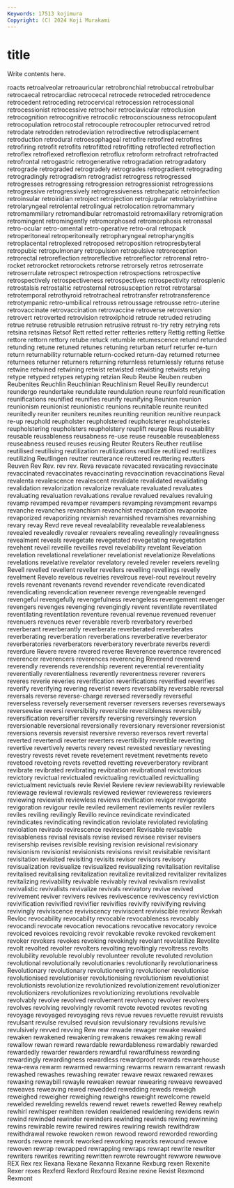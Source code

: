 ```yaml
---
Keywords: 17513 kojimura
Copyright: (C) 2024 Koji Murakami
---
```


# title

Write contents here.



roacts retroalveolar retroauricular retrobronchial retrobuccal retrobulbar retrocaecal retrocardiac retrocecal
retrocede retroceded retrocedence retrocedent retroceding retrocervical retrocession retrocessional retrocessionist retrocessive
retrochoir retroclavicular retroclusion retrocognition retrocognitive retrocolic retroconsciousness retrocopulant retrocopulation retrocostal
retrocouple retrocoupler retrocurved retrod retrodate retrodden retrodeviation retrodirective retrodisplacement retroduction
retrodural retroesophageal retrofire retrofired retrofires retrofiring retrofit retrofits retrofitted retrofitting
retroflected retroflection retroflex retroflexed retroflexion retroflux retroform retrofract retrofracted retrofrontal
retrogastric retrogenerative retrogradation retrogradatory retrograde retrograded retrogradely retrogrades retrogradient retrograding
retrogradingly retrogradism retrogradist retrogress retrogressed retrogresses retrogressing retrogression retrogressionist retrogressions
retrogressive retrogressively retrogressiveness retrohepatic retroinfection retroinsular retroiridian retroject retrojection retrojugular
retrolabyrinthine retrolaryngeal retrolental retrolingual retrolocation retromammary retromammillary retromandibular retromastoid retromaxillary
retromigration retromingent retromingently retromorphosed retromorphosis retronasal retro-ocular retro-omental retro-operative retro-oral
retropack retroperitoneal retroperitoneally retropharyngeal retropharyngitis retroplacental retroplexed retroposed retroposition retropresbyteral
retropubic retropulmonary retropulsion retropulsive retroreception retrorectal retroreflection retroreflective retroreflector retrorenal
retro-rocket retrorocket retrorockets retrorse retrorsely retros retroserrate retroserrulate retrospect retrospection
retrospections retrospective retrospectively retrospectiveness retrospectives retrospectivity retrosplenic retrostalsis retrostaltic retrosternal
retrosusception retrot retrotarsal retrotemporal retrothyroid retrotracheal retrotransfer retrotransference retrotympanic retro-umbilical
retrouss retroussage retrousse retro-uterine retrovaccinate retrovaccination retrovaccine retroverse retroversion retrovert
retroverted retrovision retroxiphoid retrude retruded retruding retrue retruse retrusible retrusion
retrusive retrust re-try retry retrying rets retsina retsinas Retsof Rett
retted retter retteries rettery Rettig retting Rettke rettore rettorn rettory
retube retuck retumble retumescence retund retunded retunding retune retuned retunes
retuning returban returf returfer re-turn return returnability returnable return-cocked return-day
returned returnee returnees returner returners returning returnless returnlessly returns retuse
retwine retwined retwining retwist retwisted retwisting retwists retying retype retyped
retypes retyping retzian Reub Reube Reuben reuben Reubenites Reuchlin Reuchlinian
Reuchlinism Reuel Reuilly reundercut reundergo reundertake reundulate reundulation reune reunfold
reunification reunifications reunified reunifies reunify reunifying Reunion reunion reunionism reunionist
reunionistic reunions reunitable reunite reunited reunitedly reuniter reuniters reunites reuniting
reunition reunitive reunpack re-up reuphold reupholster reupholstered reupholsterer reupholsteries reupholstering
reupholsters reupholstery reuplift reurge Reus reusability reusable reusableness reusabness re-use
reuse reuseable reuseableness reuseabness reused reuses reusing Reuter Reuters Reuther
reutilise reutilised reutilising reutilization reutilizations reutilize reutilized reutilizes reutilizing Reutlingen
reutter reutterance reuttered reuttering reutters Reuven Rev Rev. rev rev.
Reva revacate revacated revacating revaccinate revaccinated revaccinates revaccinating revaccination revaccinations
Reval revalenta revalescence revalescent revalidate revalidated revalidating revalidation revalorization revalorize
revaluate revaluated revaluates revaluating revaluation revaluations revalue revalued revalues revaluing
revamp revamped revamper revampers revamping revampment revamps revanche revanches revanchism
revanchist revaporization revaporize revaporized revaporizing revarnish revarnished revarnishes revarnishing revary
revay Revd reve reveal revealability revealable revealableness revealed revealedly revealer
revealers revealing revealingly revealingness revealment reveals revegetate revegetated revegetating revegetation
revehent reveil reveille reveilles revel revelability revelant Revelation revelation revelational
revelationer revelationist revelationize Revelations revelations revelative revelator revelatory reveled reveler
revelers reveling Revell revelled revellent reveller revellers revelling revellings revelly
revelment Revelo revelous revelries revelrous revel-rout revelrout revelry revels revenant
revenants revend revender revendicate revendicated revendicating revendication reveneer revenge revengeable
revenged revengeful revengefully revengefulness revengeless revengement revenger revengers revenges revenging
revengingly revent reventilate reventilated reventilating reventilation reventure revenual revenue revenued
revenuer revenuers revenues rever reverable reverb reverbatory reverbed reverberant reverberantly
reverberate reverberated reverberates reverberating reverberation reverberations reverberative reverberator reverberatories reverberators
reverberatory reverbrate reverbs reverdi reverdure Revere revere revered reveree Reverence
reverence reverenced reverencer reverencers reverences reverencing Reverend reverend reverendly reverends
reverendship reverent reverential reverentiality reverentially reverentialness reverently reverentness reverer reverers
reveres reverie reveries reverification reverifications reverified reverifies reverify reverifying revering
reverist revers reversability reversable reversal reversals reverse reverse-charge reversed reversedly
reverseful reverseless reversely reversement reverser reversers reverses reverseways reversewise reversi
reversibility reversible reversibleness reversibly reversification reversifier reversify reversing reversingly reversion
reversionable reversional reversionally reversionary reversioner reversionist reversions reversis reversist reversive
reverso reversos revert revertal reverted revertendi reverter reverters revertibility revertible
reverting revertive revertively reverts revery revest revested revestiary revesting revestry
revests revet revete revetement revetment revetments reveto revetoed revetoing revets
revetted revetting reveverberatory revibrant revibrate revibrated revibrating revibration revibrational revictorious
revictory revictual revictualed revictualing revictualled revictualling revictualment revictuals revie Reviel
Reviere review reviewability reviewable reviewage reviewal reviewals reviewed reviewer revieweress
reviewers reviewing reviewish reviewless reviews revification revigor revigorate revigoration revigour
revile reviled revilement revilements reviler revilers reviles reviling revilingly Revillo
revince revindicate revindicated revindicates revindicating revindication reviolate reviolated reviolating reviolation
revirado revirescence revirescent Revisable revisable revisableness revisal revisals revise revised
revisee reviser revisers revisership revises revisible revising revision revisional revisionary
revisionism revisionist revisionists revisions revisit revisitable revisitant revisitation revisited revisiting
revisits revisor revisors revisory revisualization revisualize revisualized revisualizing revitalisation revitalise
revitalised revitalising revitalization revitalize revitalized revitalizer revitalizes revitalizing revivability revivable
revivably revival revivalism revivalist revivalistic revivalists revivalize revivals revivatory revive
revived revivement reviver revivers revives revivescence revivescency reviviction revivification revivified
revivifier revivifies revivify revivifying reviving revivingly reviviscence reviviscency reviviscent reviviscible
revivor Revkah Revloc revocability revocabilty revocable revocableness revocably revocandi revocate
revocation revocations revocative revocatory revoice revoiced revoices revoicing revoir revokable
revoke revoked revokement revoker revokers revokes revoking revokingly revolant revolatilize
Revolite revolt revolted revolter revolters revolting revoltingly revoltress revolts revolubility
revoluble revolubly revolunteer revolute revoluted revolution revolutional revolutionally revolutionaries revolutionarily
revolutionariness Revolutionary revolutionary revolutioneering revolutioner revolutionise revolutionised revolutioniser revolutionising revolutionism
revolutionist revolutionists revolutionize revolutionized revolutionizement revolutionizer revolutionizers revolutionizes revolutionizing revolutions
revolvable revolvably revolve revolved revolvement revolvency revolver revolvers revolves revolving
revolvingly revomit revote revoted revotes revoting revoyage revoyaged revoyaging revs
revue revues revuette revuist revuists revulsant revulse revulsed revulsion revulsionary
revulsions revulsive revulsively revved revving Rew rew rewade rewager rewake
rewaked rewaken rewakened rewakening rewakens rewakes rewaking rewall rewallow rewan
reward rewardable rewardableness rewardably rewarded rewardedly rewarder rewarders rewardful rewardfulness
rewarding rewardingly rewardingness rewardless rewardproof rewards rewarehouse rewa-rewa rewarm rewarmed
rewarming rewarms rewarn rewarrant rewash rewashed rewashes rewashing rewater rewave
rewax rewaxed rewaxes rewaxing rewaybill rewayle reweaken rewear rewearing reweave
reweaved reweaves reweaving rewed rewedded rewedding reweds reweigh reweighed reweigher
reweighing reweighs reweight rewelcome reweld rewelded rewelding rewelds rewend rewet
rewets rewetted Rewey rewhelp rewhirl rewhisper rewhiten rewiden rewidened rewidening
rewidens rewin rewind rewinded rewinder rewinders rewinding rewinds rewing rewinning
rewins rewirable rewire rewired rewires rewiring rewish rewithdraw rewithdrawal rewoke
rewoken rewon rewood reword reworded rewording rewords rewore rework reworked
reworking reworks rewound rewove rewoven rewrap rewrapped rewrapping rewraps rewrapt
rewrite rewriter rewriters rewrites rewriting rewritten rewrote rewrought rewwore rewwove
REX Rex rex Rexana Rexane Rexanna Rexanne Rexburg rexen Rexenite
Rexer rexes Rexferd Rexford Rexfourd Rexine rexine Rexist Rexmond Rexmont
